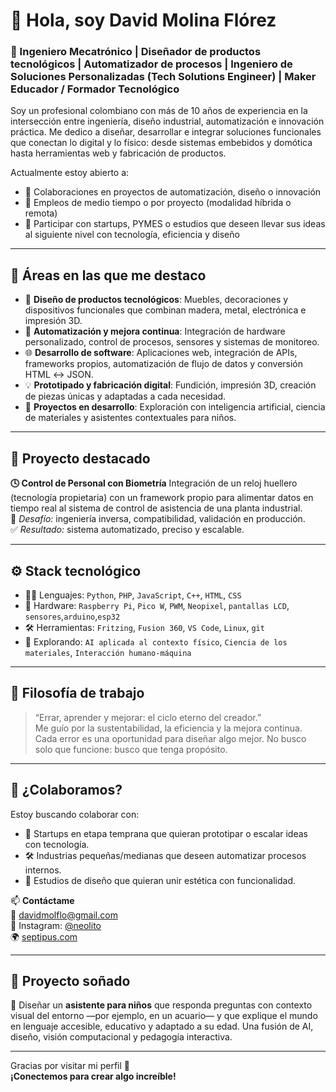 # 👋 Hola, soy David Molina Flórez

### 🧠 Ingeniero Mecatrónico | Diseñador de productos tecnológicos | Automatizador de procesos | Ingeniero de Soluciones Personalizadas (Tech Solutions Engineer) | Maker Educador / Formador Tecnológico

Soy un profesional colombiano con más de 10 años de experiencia en la intersección entre ingeniería, diseño industrial, automatización e innovación práctica. Me dedico a diseñar, desarrollar e integrar soluciones funcionales que conectan lo digital y lo físico: desde sistemas embebidos y domótica hasta herramientas web y fabricación de productos.

Actualmente estoy abierto a:
- 🔹 Colaboraciones en proyectos de automatización, diseño o innovación
- 🔹 Empleos de medio tiempo o por proyecto (modalidad híbrida o remota)
- 🔹 Participar con startups, PYMES o estudios que deseen llevar sus ideas al siguiente nivel con tecnología, eficiencia y diseño

---

## 🚀 Áreas en las que me destaco

- 🔧 **Diseño de productos tecnológicos**: Muebles, decoraciones y dispositivos funcionales que combinan madera, metal, electrónica e impresión 3D.
- 🧠 **Automatización y mejora continua**: Integración de hardware personalizado, control de procesos, sensores y sistemas de monitoreo.
- 🌐 **Desarrollo de software**: Aplicaciones web, integración de APIs, frameworks propios, automatización de flujo de datos y conversión HTML ↔ JSON.
- 💡 **Prototipado y fabricación digital**: Fundición, impresión 3D, creación de piezas únicas y adaptadas a cada necesidad.
- 🔬 **Proyectos en desarrollo**: Exploración con inteligencia artificial, ciencia de materiales y asistentes contextuales para niños.

---

## 💼 Proyecto destacado

**🕓 Control de Personal con Biometría**
Integración de un reloj huellero (tecnología propietaria) con un framework propio para alimentar datos en tiempo real al sistema de control de asistencia de una planta industrial.  
🔩 *Desafío:* ingeniería inversa, compatibilidad, validación en producción.  
✅ *Resultado:* sistema automatizado, preciso y escalable.

---

## ⚙️ Stack tecnológico

- 🧑‍💻 Lenguajes: `Python`, `PHP`, `JavaScript`, `C++`, `HTML`, `CSS`
- 🔌 Hardware: `Raspberry Pi`, `Pico W`, `PWM`, `Neopixel`, `pantallas LCD`, `sensores`,`arduino`,`esp32`
- 🛠️ Herramientas: `Fritzing`, `Fusion 360`, `VS Code`, `Linux`, `git`
- 🌱 Explorando: `AI aplicada al contexto físico`, `Ciencia de los materiales`, `Interacción humano-máquina`

---

## 🌱 Filosofía de trabajo

> “Errar, aprender y mejorar: el ciclo eterno del creador.”  
Me guío por la sustentabilidad, la eficiencia y la mejora continua. Cada error es una oportunidad para diseñar algo mejor. No busco solo que funcione: busco que tenga propósito.

---

## 🤝 ¿Colaboramos?

Estoy buscando colaborar con:
- 🌱 Startups en etapa temprana que quieran prototipar o escalar ideas con tecnología.
- 🛠️ Industrias pequeñas/medianas que deseen automatizar procesos internos.
- 🎨 Estudios de diseño que quieran unir estética con funcionalidad.

📫 **Contáctame**  
📧 davidmolflo@gmail.com  
📱 Instagram: [@neolito](https://instagram.com/neolito)  
🌍 [septipus.com](https://septipus.com)

---

## 🧸 Proyecto soñado

💭 Diseñar un **asistente para niños** que responda preguntas con contexto visual del entorno —por ejemplo, en un acuario— y que explique el mundo en lenguaje accesible, educativo y adaptado a su edad. Una fusión de AI, diseño, visión computacional y pedagogía interactiva.

---

Gracias por visitar mi perfil 🙌  
**¡Conectemos para crear algo increíble!**
